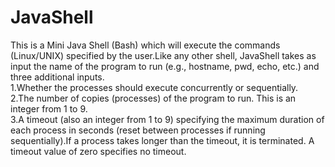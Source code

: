 # JavaShell
This is a Mini Java Shell (Bash) which will execute the commands (Linux/UNIX) specified by the user.Like any other shell, JavaShell takes as input the name of the program to run (e.g., hostname, pwd, echo, etc.) and three additional inputs.
<br>1.Whether the processes should execute concurrently or sequentially.</br>
2.The number of copies (processes) of the program to run. This is an integer from 1 to 9.</br>
3.A timeout (also an integer from 1 to 9) specifying the maximum duration of each process in seconds (reset between processes if running sequentially).If a process takes longer than the timeout, it is terminated. A timeout value of zero specifies no timeout.
